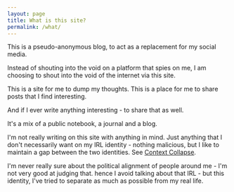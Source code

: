 ```yaml
---
layout: page
title: What is this site?
permalink: /what/
---
```



This is a pseudo-anonymous blog, to act as a replacement for my social media.

Instead of shouting into the void on a platform that spies on me, I am choosing to shout into the void of the internet via this site.

This is a site for me to dump my thoughts. This is a place for me to share posts that I find interesting.

And if I ever write anything interesting - to share that as well.

It's a mix of a public notebook, a journal and a blog.

I'm not really writing on this site with anything in mind. Just anything that I don't necessarily want on my IRL identity - nothing malicious, but I like to maintain a gap between the two identities. See [Context Collapse](https://www.zephoria.org/thoughts/archives/2013/12/08/coining-context-collapse.html).

I'm never really sure about the political alignment of people around me - I'm not very good at judging that. hence I avoid talking about that IRL - but this identity, I've tried to separate as much as possible from my real life.